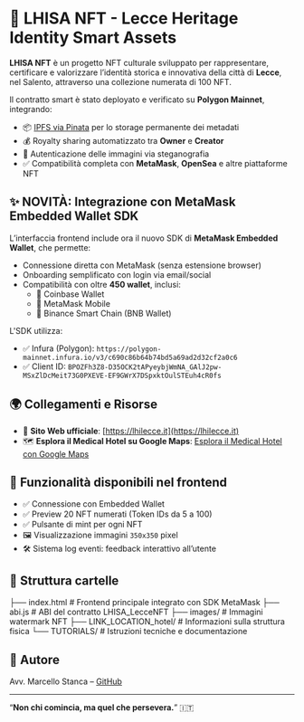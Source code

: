 # 🧬 LHISA NFT - Lecce Heritage Identity Smart Assets

**LHISA NFT** è un progetto NFT culturale sviluppato per rappresentare, certificare e valorizzare l’identità storica e innovativa della città di **Lecce**, nel Salento, attraverso una collezione numerata di 100 NFT.

Il contratto smart è stato deployato e verificato su **Polygon Mainnet**, integrando:
- 📦 [IPFS via Pinata](https://www.pinata.cloud/) per lo storage permanente dei metadati
- 💰 Royalty sharing automatizzato tra **Owner** e **Creator**
- 🔐 Autenticazione delle immagini via steganografia
- ✅ Compatibilità completa con **MetaMask**, **OpenSea** e altre piattaforme NFT

## ✨ NOVITÀ: Integrazione con MetaMask Embedded Wallet SDK

L’interfaccia frontend include ora il nuovo SDK di **MetaMask Embedded Wallet**, che permette:
- Connessione diretta con MetaMask (senza estensione browser)
- Onboarding semplificato con login via email/social
- Compatibilità con oltre **450 wallet**, inclusi:
  - 🔗 Coinbase Wallet
  - 🦊 MetaMask Mobile
  - 🐝 Binance Smart Chain (BNB Wallet)

L'SDK utilizza:
- ✅ Infura (Polygon): `https://polygon-mainnet.infura.io/v3/c690c86b64b74bd5a69ad2d32cf2a0c6`
- ✅ Client ID: `BPOZFh3Z8-D35OCK2tAPyeybjWmNA_GAlJ2pw-MSxZlDcMeit73G0PXEVE-EF9GWrX7DSpxktOulSTEuh4cR0fs`

## 🌍 Collegamenti e Risorse

- 🔗 **Sito Web ufficiale**: [https://lhilecce.it](https://lhilecce.it)
- 🗺️ **Esplora il Medical Hotel su Google Maps**: [Esplora il Medical Hotel con Google Maps](https://www.google.com/maps/place/LHI+HEALTHY+HUB/@40.3320047,18.1613206,3a,75y,90t/data=!3m8!1e2!3m6!1shttps:%2F%2Fimages.trvl-media.com%2Flodging%2F113000000%2F112930000%2F112928700%2F112928681%2Fee2855ab_z.jpg!2e7!3e27!6shttps:%2F%2Flh3.googleusercontent.com%2Fgps-proxy%2FALd4DhF-dXaxC9wKd6uJHPxdWL6vw_X3XmLpxRMoSbGJ5CXiAaPOiD1ec4Ny9QV3kNHK4ROP9b9-82bWdRnEqKvaEJZyntSHWbzuBQJRjXD218BY6r94S5iwa8M55cP6zVNvqhInjbGawKNeBGDaPCTOr_PozblIctnFUyJa186qtE-zgmmCw21K_TUn%3Dw203-h135-k-no!7i1000!8i667!4m10!3m9!1s0x13442fc918b6d029:0x8ec95204297a6e3!5m2!4m1!1i2!8m2!3d40.3318171!4d18.1616302!10e5!16s%2Fg%2F11px8gr_q0?entry=ttu)

## 🧪 Funzionalità disponibili nel frontend

- ✅ Connessione con Embedded Wallet
- ✅ Preview 20 NFT numerati (Token IDs da 5 a 100)
- ✅ Pulsante di mint per ogni NFT
- 🖼️ Visualizzazione immagini `350x350` pixel
- 🛠️ Sistema log eventi: feedback interattivo all’utente

## 📁 Struttura cartelle

├── index.html # Frontend principale integrato con SDK MetaMask
├── abi.js # ABI del contratto LHISA_LecceNFT
├── images/ # Immagini watermark NFT
├── LINK_LOCATION_hotel/ # Informazioni sulla struttura fisica
└── TUTORIALS/ # Istruzioni tecniche e documentazione


## 🧠 Autore

Avv. Marcello Stanca – [GitHub](https://github.com/avvstancamarcello)

---

“**Non chi comincia, ma quel che persevera.**” 🇮🇹


